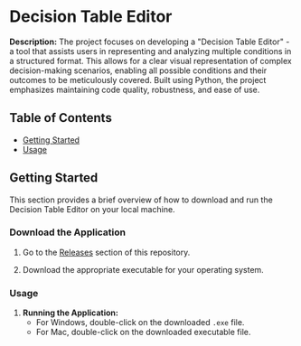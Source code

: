 # Decision Table Editor

**Description:** The project focuses on developing a "Decision Table Editor" - a tool that assists users in representing and analyzing multiple conditions in a structured format. This allows for a clear visual representation of complex decision-making scenarios, enabling all possible conditions and their outcomes to be meticulously covered. Built using Python, the project emphasizes maintaining code quality, robustness, and ease of use.

## Table of Contents
- [Getting Started](#getting-started)
- [Usage](#usage)

## Getting Started
This section provides a brief overview of how to download and run the Decision Table Editor on your local machine.

### Download the Application
1. Go to the [Releases](https://github.com/LuccaDiLullo/Decision_Table_Editor/releases) section of this repository.

2. Download the appropriate executable for your operating system.

### Usage
1. **Running the Application:**
   - For Windows, double-click on the downloaded `.exe` file.
   - For Mac, double-click on the downloaded executable file.
